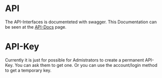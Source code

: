 # API
The API-Interfaces is documenteted with swagger. This Documentation can be seen at the [API-Docs](https://api.tageso.de/docs) page.

# API-Key
Currently it is just for possible for Admistrators to create a permanent API-Key. You can ask them to get one. Or you can use the account/login method to get a temporary key.
